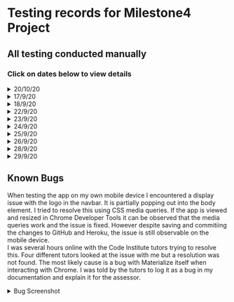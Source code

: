 # Testing records for Milestone4 Project
## All testing conducted manually
### Click on dates below to view details
<details>
<summary>20/10/20</summary>
After setting up my Gitpod workspace, I created app.py and base.html files and pushed to GitHub to ensure changes were committing successfully. No issues.
</details>
<details>
<summary>17/9/20</summary>
I setup a basic Flask app, requirements.txt and Procfile. I was able to successfully run the app with Python via the Terminal.
I then created a Heroku app on the Heroku website and linked it to my GitHub repository. I was able to successfuly view my app in the browser.
</details>
<details>
<summary>18/9/20</summary>
An error in my code prevented my Flask app from running. After careful examination this turned out to be a syntax error in my app.py file which was easily fixed.
</details>
<details>
<summary>22/9/20</summary>
The app is taking shape now and my basic pages are setup. It took some time to get them to connect and write to the MongoDB Atlas database. Again I had some syntax errors that I could fix no problem. Tested successfully writing and editing an entry to the database. No issues.
</details>
<details>
<summary>23/9/20</summary>
Setup all pagelinks and interconnectivity. Thoroughly tested in the browser to ensure all navigation worked as expected. Delete functionality was not clearing all entries from MongoDB Atlas database. There was a problem with my routing that I had to consult the Code Institute tutor support team on. I recoded this successfully and it is now working fine.
<br> Created an env.py file to hide my MongoDB password. Setup GitIgnore file to ensure it does not get pushed to my repository. Also created the key on Heroku in the Config Vars section. Tested once complete and app works as expected on localhost but not on Heroku. Fixed by relinking my Github repository on the Heroku website. env.py file is not being pushed to Git repository.
</details>
<details>
<summary>24/9/20</summary>
<br> Made large amounts of code and style changes today. Ran into some issues with my app/database relationship but was able to resolve without need for tutor support. I regularly checked localhost to ensure expected behaviour and made good use of Chrome Developer Tools to help solve positioning problems. At end of day checked Heroku app and all working as expected.
</details>
<details>
<summary>25/9/20</summary>
<br> Much the same as yesterday, large amount of code and CSS changes today. Any issues were resolved without much problem. Checked all code in validators to ensure I wasn't missing anything. Some stray tags detected which I removed and my Jinga code is showing as an error in the HTML validator but as far as I know this is normal.
</details>
<details>
<summary>26/9/20</summary>
<br> Happy with core code so today thoroughly checked all functionality several times and all links and buttons several times. No issues.
</details>
<details>
<summary>28/9/20</summary>
Bug detected when viewing the app on mobile device running Chrome for Android. The Navbar logo is popping out of the navbar into the body element. Was several hours trying to resolve myself and with Code Institute Tutors. This unfortuantely is unresolved. See 'Known Bugs' section below for further details.
</details>
<details>
<summary>29/9/20</summary>
One final pass of code through validators and thorough testing of all app functionality before submission. No issues apart from known display issue caught yesterday.
</details>

## **Known Bugs**
When testing the app on my own mobile device I encountered a display issue with the logo in the navbar. It is partially popping out into the body element. I tried to resolve this using CSS media queries. If the app is viewed and resized in Chrome Developer Tools it can be observed that the media queries work and the issue is fixed. However despite saving and commitiing the changes to GitHub and Heroku, the issue is still observable on the mobile device.
<br> I was several hours online with the Code Institute tutors trying to resolve this. Four different tutors looked at the issue with me but a resolution was not found. The most likely cause is a bug with Materialize itself when interacting with Chrome. I was told by the tutors to log it as a bug in my documentation and explain it for the assessor.

<details><summary>Bug Screenshot</summary>

![bugscreenshot](https://user-images.githubusercontent.com/48594804/94626660-73cabc80-02b3-11eb-914d-2489dc597e77.PNG)
</details>